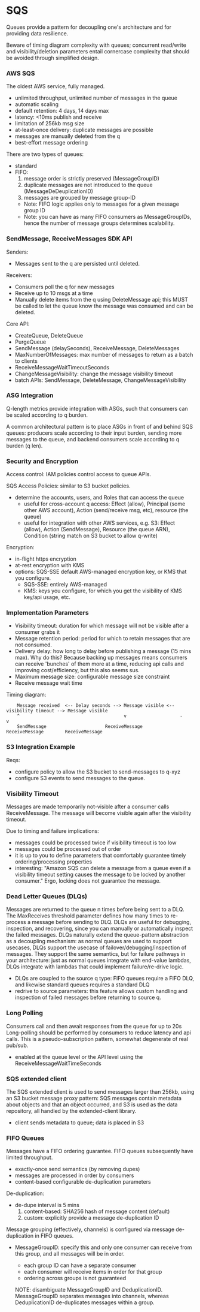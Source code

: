 # SQS

Queues provide a pattern for decoupling one's architecture and for providing
data resilience.

Beware of timing diagram complexity with queues; concurrent read/write and visibility/deletion parameters
entail cornercase complexity that should be avoided through simplified design.

### AWS SQS

The oldest AWS service, fully managed.

* unlimited throughput, unlimited number of messages in the queue
* automatic scaling
* default retention: 4 days, 14 days max
* latency: <10ms publish and receive
* limitation of 256kb msg size
* at-least-once delivery: duplicate messages are possible
* messages are manually deleted from the q
* best-effort message ordering

There are two types of queues:

* standard
* FIFO:
    1. message order is strictly preserved (MessageGroupID)
    2. duplicate messages are not introduced to the queue (MessageDeDeuplicationID)
    3. messages are grouped by message group-ID
  * Note: FIFO logic applies only to messages for a given message group ID
  * Note: you can have as many FIFO consumers as MessageGroupIDs, hence the number of message groups determines scalability.

### SendMessage, ReceiveMessages SDK API

Senders:

* Messages sent to the q are persisted until deleted.

Receivers:

* Consumers poll the q for new messages
* Receive up to 10 msgs at a time
* Manually delete items from the q using DeleteMessage api; this MUST be called to let the queue know the message was consumed and can be deleted.

Core API:

* CreateQueue, DeleteQueue
* PurgeQueue
* SendMessage (delaySeconds), ReceiveMessage, DeleteMessages
* MaxNumberOfMessages: max number of messages to return as a batch to clients
* ReceiveMessageWaitTimeoutSeconds
* ChangeMessageVisibility: change the message visibility timeout
* batch APIs: SendMessage, DeleteMessage, ChangeMessageVisibility

### ASG Integration

Q-length metrics provide integration with ASGs, such that consumers
can be scaled according to q burden.

A common architectural pattern is to place ASGs in front of and behind SQS queues:
producers scale according to their input burden, sending more messages to the queue,
and backend consumers scale according to q burden (q len).

### Security and Encryption

Access control: IAM policies control access to queue APIs.

SQS Access Policies: similar to S3 bucket policies.

* determine the accounts, users, and Roles that can access the queue
  * useful for cross-account q access: Effect (allow), Principal (some other AWS account), Action (send/receive msg, etc), resource (the queue)
  * useful for integration with other AWS services, e.g. S3: Effect (allow), Action (SendMessage), Resource (the queue ARN), Condition (string match on S3 bucket to allow q-write)

Encryption:

* in-flight https encryption
* at-rest encryption with KMS
* options: SQS-SSE default AWS-managed encryption key, or KMS that you configure.
  * SQS-SSE: entirely AWS-managed
  * KMS: keys you configure, for which you get the visibility of KMS key/api usage, etc.

### Implementation Parameters

* Visibility timeout: duration for which message will not be visible after a consumer grabs it
* Message retention period: period for which to retain messages that are not consumed.
* Delivery delay: how long to delay before publishing a message (15 mins max). Why do this? Because backing up messages means consumers can receive 'bunches' of them more at a time, reducing api calls and improving cost/efficiency, but this also seems sus.
* Maximum message size: configurable message size constraint
* Receive message wait time

Timing diagram:

```
    Message received  <-- Delay seconds --> Message visible <-- visibility timeout --> Message visible
    ^                                       v                    -                     v
    SendMessage                      ReceiveMessage              ReceiveMessage        ReceiveMessage
```

### S3 Integration Example

Reqs:

* configure policy to allow the S3 bucket to send-messages to q-xyz
* configure S3 events to send messages to the queue.

### Visibility Timeout

Messages are made temporarily not-visible after a consumer calls ReceiveMessage.
The message will become visible again after the visibility timeout.

Due to timing and failure implications:

* messages could be processed twice if visibility timeout is too low
* messages could be processed out of order
* it is up to you to define parameters that comfortably guarantee timely ordering/processing properties
* interesting: "Amazon SQS can delete a message from a queue even if a visibility timeout setting causes the message to be locked by another consumer." Ergo, locking does not guarantee the message.

### Dead Letter Queues (DLQs)

Messages are returned to the queue n times before being sent to a DLQ.
The MaxReceives threshold parameter defines how many times to re-process a message before sending to DLQ.
DLQs are useful for debugging, inspection, and recovering, since you can manually or automatically inspect the failed messages.
DLQs naturally extend the queue-pattern abstraction as a decoupling mechanism: as normal queues are used to support usecases, DLQs support the usecase of failover/debugging/inspection of messages. They support the same semantics, but for failure pathways in your architecture: just as normal queues integrate with end-value lambdas, DLQs integrate with lambdas that could implement failure/re-drive logic.

* DLQs are coupled to the source q type: FIFO queues require a FIFO DLQ, and likewise standard queues requires a standard DLQ
* redrive to source parameters: this feature allows custom handling and inspection of failed messages before returning to source q.

### Long Polling

Consumers call and then await responses from the queue for up to 20s
Long-polling should be performed by consumers to reduce latency and api calls.
This is a pseudo-subscription pattern, somewhat degenerate of real pub/sub.

* enabled at the queue level or the API level using the ReceiveMessageWaitTimeSeconds

### SQS extended client

The SQS extended client is used to send messages larger than 256kb, using an S3 bucket message proxy pattern: SQS messages contain metadata about objects and that an object occurred, and S3 is used as the data repository, all handled by the extended-client library.

* client sends metadata to queue; data is placed in S3

### FIFO Queues

Messages have a FIFO ordering guarantee.
FIFO queues subsequently have limited throughput.

* exactly-once send semantics (by removing dupes)
* messages are processed in order by consumers
* content-based configurable de-duplication parameters

De-duplication:

* de-dupe interval is 5 mins
    1. content-based: SHA256 hash of message content (default)
    2. custom: explicitly provide a message de-duplication ID

Message grouping (effectively, channels) is configured via message de-duplication in FIFO queues.

* MessageGroupID: specify this and only one consumer can receive from this group, and all messages will be in order.
  * each group ID can have a separate consumer
  * each consumer will receive items in order for that group
  * ordering across groups is not guaranteed

  NOTE: disambiguate MessageGroupID and DeduplicationID.
  MessageGroupID separates messages into channels, whereas DeduplicationID de-duplicates messages within a group.
